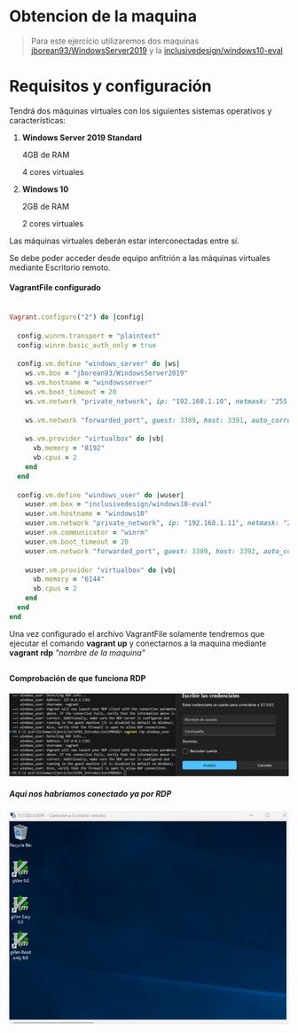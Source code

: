 # Obtencion de la maquina

> Para este ejercicio utilizaremos dos maquinas [jborean93/WindowsServer2019](https://app.vagrantup.com/jborean93/boxes/WindowsServer2019) y la [inclusivedesign/windows10-eval](https://app.vagrantup.com/inclusivedesign/boxes/windows10-eval)


# Requisitos y configuración

Tendrá dos máquinas virtuales con los siguientes sistemas operativos y características:
1. **Windows Server 2019 Standard** 
  
   4GB de RAM
  
    4 cores virtuales

2. **Windows 10**
   
    2GB de RAM

    2 cores virtuales

Las máquinas virtuales deberán estar interconectadas entre sí.

Se debe poder acceder desde equipo anfitrión a las máquinas virtuales mediante Escritorio remoto.

 #### VagrantFile configurado


```ruby

Vagrant.configure("2") do |config|

  config.winrm.transport = "plaintext"
  config.winrm.basic_auth_only = true

  config.vm.define "windows_server" do |ws|
    ws.vm.box = "jborean93/WindowsServer2019"
    ws.vm.hostname = "windowsserver"
    ws.vm.boot_timeout = 20
    ws.vm.network "private_network", ip: "192.168.1.10", netmask: "255.255.255.0"

    ws.vm.network "forwarded_port", guest: 3389, host: 3391, auto_correct: true

    ws.vm.provider "virtualbox" do |vb|
      vb.memory = "8192"
      vb.cpus = 2
    end
  end

  config.vm.define "windows_user" do |wuser|
    wuser.vm.box = "inclusivedesign/windows10-eval"
    wuser.vm.hostname = "windows10"
    wuser.vm.network "private_network", ip: "192.168.1.11", netmask: "255.255.255.0"
    wuser.vm.communicator = "winrm"
    wuser.vm.boot_timeout = 20
    wuser.vm.network "forwarded_port", guest: 3389, host: 3392, auto_correct: true

    wuser.vm.provider "virtualbox" do |vb|
      vb.memory = "6144"
      vb.cpus = 2
    end
  end
end

```

Una vez configurado el archivo VagrantFile solamente tendremos que ejecutar el comando **vagrant up** y conectarnos a la maquina mediante **vagrant rdp** *"nombre de la maquina"*

## 

#### Comprobación de que funciona RDP 
![alt text](imagenes/image.png)

##### Aqui nos habriamos conectado ya por RDP
![alt text](imagenes/image-2.png)